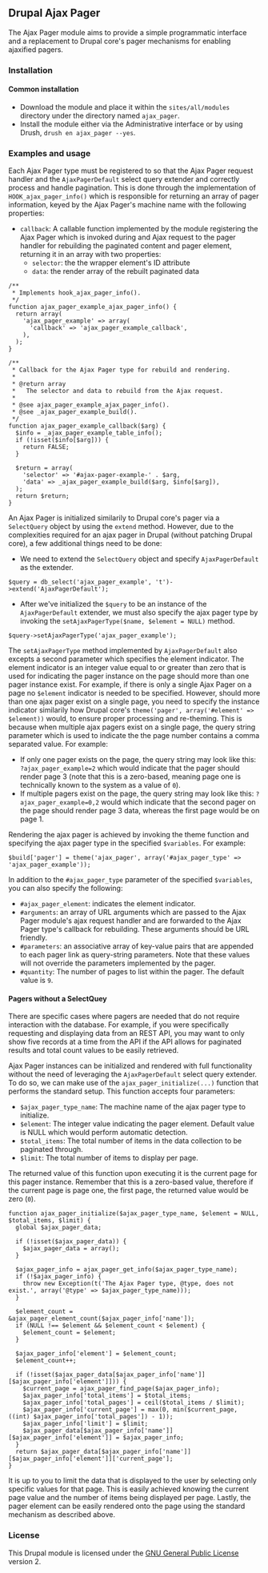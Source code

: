 ## Drupal Ajax Pager

The Ajax Pager module aims to provide a simple programmatic interface and a replacement to Drupal core's pager mechanisms for enabling ajaxified pagers.

### Installation

#### Common installation

* Download the module and place it within the `sites/all/modules` directory under the directory named `ajax_pager`.
* Install the module either via the Administrative interface or by using Drush, `drush en ajax_pager --yes`.

### Examples and usage

Each Ajax Pager type must be registered to so that the Ajax Pager request handler and the `AjaxPagerDefault` select query extender and correctly process and handle pagination. This is done through the implementation of `HOOK_ajax_pager_info()` which is responsible for returning an array of pager information, keyed by the Ajax Pager's machine name with the following properties:

* `callback`: A callable function implemented by the module registering the Ajax Pager which is invoked during and Ajax request to the pager handler for rebuilding the paginated content and pager element, returning it in an array with two properties:
    * `selector`: the the wrapper element's ID attribute
    * `data`: the render array of the rebuilt paginated data

```
/**
 * Implements hook_ajax_pager_info().
 */
function ajax_pager_example_ajax_pager_info() {
  return array(
    'ajax_pager_example' => array(
      'callback' => 'ajax_pager_example_callback',
    ),
  );
}

/**
 * Callback for the Ajax Pager type for rebuild and rendering.
 *
 * @return array
 *   The selector and data to rebuild from the Ajax request.
 *
 * @see ajax_pager_example_ajax_pager_info().
 * @see _ajax_pager_example_build().
 */
function ajax_pager_example_callback($arg) {
  $info = _ajax_pager_example_table_info();
  if (!isset($info[$arg])) {
    return FALSE;
  }

  $return = array(
    'selector' => '#ajax-pager-example-' . $arg,
    'data' => _ajax_pager_example_build($arg, $info[$arg]),
  );
  return $return;
}
```

An Ajax Pager is initialized similarily to Drupal core's pager via a `SelectQuery` object by using the `extend` method. However, due to the complexities required for an ajax pager in Drupal (without patching Drupal core), a few additional things need to be done:

* We need to extend the `SelectQuery` object and specify `AjaxPagerDefault` as the extender.

```
$query = db_select('ajax_pager_example', 't')->extend('AjaxPagerDefault');
```

* After we've initialized the `$query` to be an instance of the `AjaxPagerDefault` extender, we must also specify the ajax pager type by invoking the `setAjaxPagerType($name, $element = NULL)` method.

```
$query->setAjaxPagerType('ajax_pager_example');
```

The `setAjaxPagerType` method implemented by `AjaxPagerDefault` also excepts a second parameter which specifies the element indicator. The element indicator is an integer value equal to or greater than zero that is used for indicating the pager instance on the page should more than one pager instance exist. For example, if there is only a single Ajax Pager on a page no `$element` indicator is needed to be specified. However, should more than one ajax pager exist on a single page, you need to specify the instance indicator similarily how Drupal core's `theme('pager', array('#element' => $element))` would, to ensure proper processing and re-theming. This is because when multiple ajax pagers exist on a single page, the query string parameter which is used to indicate the the page number contains a comma separated value. For example:

* If only one pager exists on the page, the query string may look like this: `?ajax_pager_example=2` which would indicate that the pager should render page 3 (note that this is a zero-based, meaning page one is technically known to the system as a value of `0`).
* If multiple pagers exist on the page, the query string may look like this: `?ajax_pager_example=0,2` would which indicate that the second pager on the page should render page 3 data, whereas the first page would be on page 1.

Rendering the ajax pager is achieved by invoking the theme function and specifying the ajax pager type in the specified `$variables`. For example:

```
$build['pager'] = theme('ajax_pager', array('#ajax_pager_type' => 'ajax_pager_example'));
```

In addition to the `#ajax_pager_type` parameter of the specified `$variables`, you can also specify the following:

* `#ajax_pager_element`: indicates the element indicator.
* `#arguments`: an array of URL arguments which are passed to the Ajax Pager module's ajax request handler and are forwarded to the Ajax Pager type's callback for rebuilding. These arguments should be URL friendly.
* `#parameters`: an associative array of key-value pairs that are appended to each pager link as query-string parameters. Note that these values will not override the parameters implemented by the pager.
* `#quantity`: The number of pages to list within the pager. The default value is `9`.

#### Pagers without a SelectQuey

There are specific cases where pagers are needed that do not require interaction with the database. For example, if you were specifically requesting and displaying data from an REST API, you may want to only show five records at a time from the API if the API allows for paginated results and total count values to be easily retrieved.

Ajax Pager instances can be initialized and rendered with full functionality without the need of leveraging the `AjaxPagerDefault` select query extender. To do so, we can make use of the `ajax_pager_initialize(...)` function that performs the standard setup. This function accepts four parameters:

* `$ajax_pager_type_name`: The machine name of the ajax pager type to initialize.
* `$element`: The integer value indicating the pager element. Default value is NULL which would perform automatic detection.
* `$total_items`: The total number of items in the data collection to be paginated through.
* `$limit`: The total number of items to display per page.

The returned value of this function upon executing it is the current page for this pager instance. Remember that this is a zero-based value, therefore if the current page is page one, the first page, the returned value would be zero (`0`).

```
function ajax_pager_initialize($ajax_pager_type_name, $element = NULL, $total_items, $limit) {
  global $ajax_pager_data;

  if (!isset($ajax_pager_data)) {
    $ajax_pager_data = array();
  }

  $ajax_pager_info = ajax_pager_get_info($ajax_pager_type_name);
  if (!$ajax_pager_info) {
    throw new Exception(t('The Ajax Pager type, @type, does not exist.', array('@type' => $ajax_pager_type_name)));
  }

  $element_count = &ajax_pager_element_count($ajax_pager_info['name']);
  if (NULL !== $element && $element_count < $element) {
    $element_count = $element;
  }

  $ajax_pager_info['element'] = $element_count;
  $element_count++;

  if (!isset($ajax_pager_data[$ajax_pager_info['name']][$ajax_pager_info['element']])) {
    $current_page = ajax_pager_find_page($ajax_pager_info);
    $ajax_pager_info['total_items'] = $total_items;
    $ajax_pager_info['total_pages'] = ceil($total_items / $limit);
    $ajax_pager_info['current_page'] = max(0, min($current_page, ((int) $ajax_pager_info['total_pages']) - 1));
    $ajax_pager_info['limit'] = $limit;
    $ajax_pager_data[$ajax_pager_info['name']][$ajax_pager_info['element']] = $ajax_pager_info;
  }
  return $ajax_pager_data[$ajax_pager_info['name']][$ajax_pager_info['element']]['current_page'];
}
```

It is up to you to limit the data that is displayed to the user by selecting only specific values for that page. This is easily achieved knowing the current page value and the number of items being displayed per page. Lastly, the pager element can be easily rendered onto the page using the standard mechanism as described above.

### License

This Drupal module is licensed under the [GNU General Public License](./LICENSE.md) version 2.
